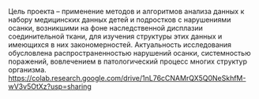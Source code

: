 Цель проекта – применение методов и алгоритмов анализа данных к набору медицинских данных детей и подростков с нарушениями осанки, возникшими на фоне наследственной дисплазии соединительной ткани, для изучения структуры этих данных и имеющихся в них закономерностей. Актуальность исследования обусловлена распространенностью нарушений осанки, системностью поражений, вовлечением в патологический процесс многих структур организма. 
https://colab.research.google.com/drive/1nL76cCNAMrQX5Q0NeSkhfM-wV3v5OtXz?usp=sharing
